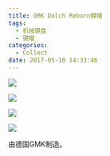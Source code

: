 ```yaml
---
title: GMK Dolch Reborn键帽
tags:
  - 机械键盘
  - 键帽
categories:
  - Collect
date: 2017-05-10 14:33:46
---
```


![](http://image.psdpi.com/photo/dr/_DSF1902.jpg)

<!-- less -->

![](http://image.psdpi.com/photo/dr/_DSF1902.jpg) 

![](http://image.psdpi.com/photo/dr/_DSF1906.jpg) 

![](http://image.psdpi.com/photo/dr/_DSF1911.jpg) 

由德国GMK制造。